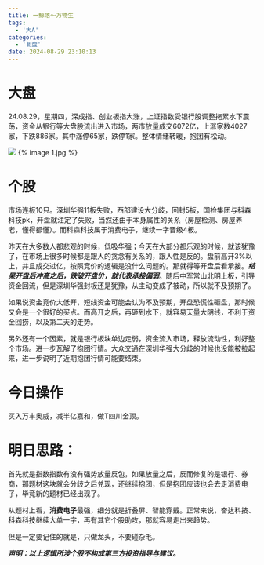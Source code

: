 ```yaml
---
title: 一鲸落～万物生
tags:
  - '大A'
categories:
  - '复盘'
date: 2024-08-29 23:10:13
---
```




# 大盘

24.08.29，星期四，深成指、创业板指大涨，上证指数受银行股调整拖累水下震荡，资金从银行等大盘股流出进入市场，两市放量成交6072亿，上涨家数4027家，下跌886家。其中涨停65家，跌停1家。整体情绪转暖，抱团有松动。

![](1.jpg)
{% image 1.jpg %}

# 个股

市场连板10只。深圳华强11板失败，西部建设大分歧，回封5板，国检集团与科森科技pk，开盘就注定了失败，当然还由于本身属性的关系（房屋检测、房屋养老，懂得都懂）。而科森科技属于消费电子，继续一字晋级4板。

<!--more-->

昨天在大多数人都悲观的时候，低吸华强；今天在大部分都乐观的时候，就该犹豫了，在市场上很多时候都是跟人的贪念有关系的，跟人性是反的。盘前高开3%以上，并且成交过亿，按照竞价的逻辑是没什么问题的。那就得等开盘后看承接。***结果开盘后冲高之后，跌破开盘价，就代表承接偏弱***。随后中军常山北明上板，引导资金回流，但是深圳华强封板还是犹豫，从主动变成了被动，所以就不及预期了。

如果说资金竞价大低开，短线资金可能会认为不及预期，开盘恐慌性砸盘，那时候又会是一个很好的买点。而高开之后，再砸到水下，就容易天量大阴线，不利于资金回捞，以及第二天的走势。

另外还有一个因素，就是银行板块单边走弱，资金流入市场，释放流动性，利好整个市场。进一步瓦解了抱团行情。大众交通在深圳华强大分歧的时候也没能被拉起来，进一步说明了近期抱团行情可能要结束。

# 今日操作

买入万丰奥威，减半亿嘉和，做T四川金顶。

# 明日思路：

首先就是指数指数有没有强势放量反包，如果放量之后，反而修复的是银行、券商，那题材这块就会分歧之后兑现，还继续抱团，但是抱团应该也会去走消费电子，毕竟新的题材已经出现了。

从题材上看，**消费电子**最强，细分就是折叠屏、智能穿戴。正常来说，奋达科技、科森科技继续大单一字，再有其它个股助攻，那就容易走出来趋势。



但是一定要记住的就是，只做龙头，不要碰杂毛。



***声明：以上逻辑所涉个股不构成第三方投资指导与建议。***
